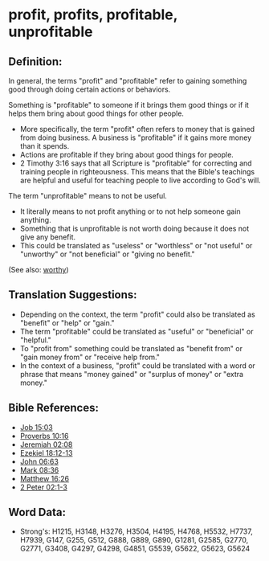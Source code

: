 # profit, profits, profitable, unprofitable #

## Definition: ##

In general, the terms "profit" and "profitable" refer to gaining something good through doing certain actions or behaviors.

Something is "profitable" to someone if it brings them good things or if it helps them bring about good things for other people.

* More specifically, the term "profit" often refers to money that is gained from doing business. A business is "profitable" if it gains more money than it spends.
* Actions are profitable if they bring about good things for people.
* 2 Timothy 3:16 says that all Scripture is "profitable" for correcting and training people in righteousness. This means that the Bible's teachings are helpful and useful for teaching people to live according to God's will.

The term "unprofitable" means to not be useful.

* It literally means to not profit anything or to not help someone gain anything.
* Something that is unprofitable is not worth doing because it does not give any benefit.
* This could be translated as "useless" or "worthless" or "not useful" or "unworthy" or "not beneficial" or "giving no benefit."

(See also: [worthy](../kt/worthy.md))

## Translation Suggestions: ##

* Depending on the context, the term "profit" could also be translated as "benefit" or "help" or "gain."
* The term "profitable" could be translated as "useful" or "beneficial" or "helpful."
* To "profit from" something could be translated as "benefit from" or "gain money from" or "receive help from."
* In the context of a business, "profit" could be translated with a word or phrase that means "money gained" or "surplus of money" or "extra money."

## Bible References: ##

* [Job 15:03](rc://en/tn/help/job/15/03)
* [Proverbs 10:16](rc://en/tn/help/pro/10/16)
* [Jeremiah 02:08](rc://en/tn/help/jer/02/08)
* [Ezekiel 18:12-13](rc://en/tn/help/ezk/18/12)
* [John 06:63](rc://en/tn/help/jhn/06/63)
* [Mark 08:36](rc://en/tn/help/mrk/08/36)
* [Matthew 16:26](rc://en/tn/help/mat/16/26)
* [2 Peter 02:1-3](rc://en/tn/help/2pe/02/01)

## Word Data: ##

* Strong's: H1215, H3148, H3276, H3504, H4195, H4768, H5532, H7737, H7939, G147, G255, G512, G888, G889, G890, G1281, G2585, G2770, G2771, G3408, G4297, G4298, G4851, G5539, G5622, G5623, G5624

